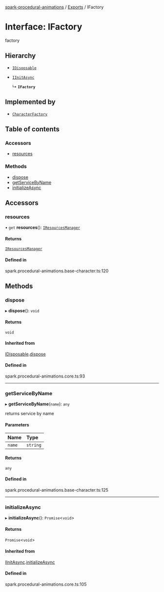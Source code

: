 [spark-procedural-animations](../README.md) / [Exports](../modules.md) / IFactory

# Interface: IFactory

factory

## Hierarchy

- [`IDisposable`](IDisposable.md)

- [`IInitAsync`](IInitAsync.md)

  ↳ **`IFactory`**

## Implemented by

- [`CharacterFactory`](../classes/CharacterFactory.md)

## Table of contents

### Accessors

- [resources](IFactory.md#resources)

### Methods

- [dispose](IFactory.md#dispose)
- [getServiceByName](IFactory.md#getservicebyname)
- [initializeAsync](IFactory.md#initializeasync)

## Accessors

### resources

• `get` **resources**(): [`IResourcesManager`](IResourcesManager.md)

#### Returns

[`IResourcesManager`](IResourcesManager.md)

#### Defined in

spark.procedural-animations.base-character.ts:120

## Methods

### dispose

▸ **dispose**(): `void`

#### Returns

`void`

#### Inherited from

[IDisposable](IDisposable.md).[dispose](IDisposable.md#dispose)

#### Defined in

spark.procedural-animations.core.ts:93

___

### getServiceByName

▸ **getServiceByName**(`name`): `any`

returns service by name

#### Parameters

| Name | Type |
| :------ | :------ |
| `name` | `string` |

#### Returns

`any`

#### Defined in

spark.procedural-animations.base-character.ts:125

___

### initializeAsync

▸ **initializeAsync**(): `Promise`<`void`\>

#### Returns

`Promise`<`void`\>

#### Inherited from

[IInitAsync](IInitAsync.md).[initializeAsync](IInitAsync.md#initializeasync)

#### Defined in

spark.procedural-animations.core.ts:105
